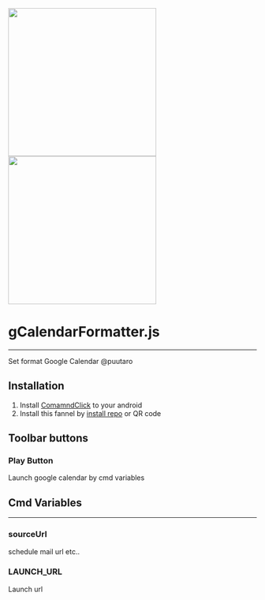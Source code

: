 
<div><img src="https://github.com/puutaro/clipFormatMaker/assets/55217593/56ae407d-dddd-4a75-91d8-423e98f94a3a" width="300"></div>
  
<div><img src="https://github.com/puutaro/selectTyper/assets/55217593/555e8f5f-656a-4faf-bb76-f663c01cfe47" width="300"></div> 

# gCalendarFormatter.js
----------------

Set format Google Calendar @puutaro

## Installation

1. Install [ComamndClick](https://github.com/puutaro/CommandClick#app-installation) to your android
2. Install this fannel by [install repo](https://github.com/puutaro/CommandClick/blob/master/USAGE.md#install-fannel) or QR code


## Toolbar buttons

### Play Button
Launch google calendar by cmd variables

## Cmd Variables
--------

### sourceUrl
schedule mail url etc..

### LAUNCH_URL
Launch url
